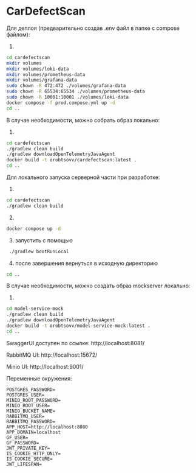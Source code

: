 # CarDefectScan

Для деплоя (предварительно создав .env файл в папке с compose файлом):

1.

```bash
cd cardefectscan
mkdir volumes
mkdir volumes/loki-data
mkdir volumes/prometheus-data
mkdir volumes/grafana-data
sudo chown -R 472:472 ./volumes/grafana-data
sudo chown -R 65534:65534 ./volumes/prometheus-data
sudo chown -R 10001:10001 ./volumes/loki-data
docker compose -f prod.compose.yml up -d
cd ..
```

В случае необходимости, можно собрать образ локально:

1.

```bash
cd cardefectscan
./gradlew clean build
./gradlew downloadOpenTelemetryJavaAgent
docker build -t orobtsovv/cardefectscan:latest .
cd ..
```

Для локального запуска серверной части при разработке:

1. 

```bash
cd cardefectscan
./gradlew clean build
```

2. 

```bash
docker compose up -d
```

3. запустить с помощью

```bash
 ./gradlew bootRunLocal
```

4. после завершения вернуться в исходную директорию

```bash
cd ..
```

В случае необходимости, можно создать образ mockserver локально:

1.

```bash
cd model-service-mock
./gradlew clean build
./gradlew downloadOpenTelemetryJavaAgent
docker build -t orobtsovv/model-service-mock:latest .
cd ..
```

SwaggerUI доступен по ссылке: http://localhost:8081/

RabbitMQ UI: http://localhost:15672/

Minio UI: http://localhost:9001/

Переменные окружения:

```
POSTGRES_PASSWORD=
POSTGRES_USER=
MINIO_ROOT_PASSWORD=
MINIO_ROOT_USER=
MINIO_BUCKET_NAME=
RABBITMQ_USER=
RABBITMQ_PASSWORD=
APP_HOST=http://localhost:8080
APP_DOMAIN=localhost
GF_USER=
GF_PASSWORD=
JWT_PRIVATE_KEY=
IS_COOKIE_HTTP_ONLY=
IS_COOKIE_SECURE=
JWT_LIFESPAN=
```
